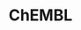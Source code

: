 ---
bigquery: https://console.cloud.google.com/bigquery?p=patents-public-data&d=ebi_chembl&page=dataset
citation: '"The ChEMBL database in 2017." Anna Gaulton, Anne Hersey, Michał Nowotka,
  A Patrícia Bento, Jon Chambers, David Mendez, Prudence Mutowo, Francis Atkinson,
  Louisa J Bellis, Elena Cibrián-Uhalte, Mark Davies, Nathan Dedman, Anneli Karlsson,
  María Paula Magariños, John P Overington, George Papadatos, Ines Smit, Andrew R
  Leach Nucleic acids Research (2017) 45 (Database Issue), D945-D954'
contributors: European Bioinformatics Institute
cost: None
description: ChEMBL Data is a manually curated database of small molecules used in
  drug discovery, including information about existing patented drugs.
documentation: 'schema: https://www.ebi.ac.uk/chembl/db_schema


  '
last_edit: 04/12/2022, 10:47:51
location: https://console.cloud.google.com/marketplace/product/google_patents_public_datasets/chembl
maintained_by: EMBL-EBI, an outstation of European Molecular Biology Laboratory
related_publications: '

  ChEMBL: towards direct deposition of bioassay data.


  Mendez D, Gaulton A, Bento AP, Chambers J, De Veij M, Félix E, Magariños MP, Mosquera
  JF, Mutowo P, Nowotka M, Gordillo-Marañón M, Hunter F, Junco L, Mugumbate G, Rodriguez-Lopez
  M, Atkinson F, Bosc N, Radoux CJ, Segura-Cabrera A, Hersey A, Leach AR.


  — Nucleic Acids Res. 2019; 47(D1):D930-D940. doi: 10.1093/nar/gky1075

  '
schema_fields:
- level3_description
- uo_units
- patent_id
- go_id
- cl_lincs_id
- parent_id
- acd_most_bpka
- alert_name
- oc_id
- qudt_units
- max_phase_for_ind
- src_assay_id
- nda_type
- stem
- domain_description
- rtb
- disease_efficacy
- tid_fixed
- level1
- full_molformula
- toid
- level3
- usan_stem
- molecular_mechanism
- level2
- cx_most_bpka
- delist_flag
- uberon_id
- withdrawn_year
- usan_year
- who_name
- ap_id
- cellosaurus_id
- binding_site_comment
- withdrawn_flag
- acd_logd
- ddd_id
- std_act_id
- polymer_flag
- curated_by
- mol_hrac_id
- major_class
- ass_cls_map_id
- hrac_class_id
- source
- src_description
- domain_name
- warning_country
- level1_description
- standard_type
- activity_comment
- acd_most_apka
- standard_text_value
- l5
- bao_id
- volume
- therapeutic_flag
- usan_substem
- data_validity_comment
- warning_year
- mol_atc_id
- relationship_desc
- abstract
- mesh_heading
- smid
- class_level
- ddd_value
- relationship
- type
- value
- company
- cell_name
- ddd_admr
- frac_code
- submission_date
- src_compound_id
- helm_notation
- chembl_id
- comments
- level5
- first_approval
- compound_name
- inorganic_flag
- rgid
- le
- curation_comment
- country
- cell_id
- usan_stem_id
- ddd_comment
- structure_type
- num_ro5_violations
- drug_product_flag
- indication_class
- warning_class
- log_id
- ddd_units
- met_id
- description
- entity_id
- mechanism_comment
- upper_value
- synonyms
- atc_code
- standard_inchi
- cx_most_apka
- level4_description
- assay_organism
- hbd
- assay_class_id
- dosage_form
- level2_description
- cell_description
- chebi_par_id
- l4
- molregno
- warning_description
- cidx
- compsyn_id
- assay_test_type
- cell_ontology_id
- heavy_atoms
- l1
- drug_substance_flag
- l2
- db_version
- tissue_id
- alert_set_id
- pchembl_value
- sequence
- targcomp_id
- text_value
- bto_id
- mechanism_of_action
- activity_count
- num_lipinski_ro5_violations
- targrel_id
- component_id
- doc_id
- set_name
- hba
- cell_source_tax_id
- assay_tax_id
- frac_class_id
- enzyme_name
- mc_target_type
- component_synonym
- path
- idx
- source_domain_id
- parent_type
- efo_term
- mutation
- publication_number
- end_position
- drug_record_id
- standard_units
- class_type
- innovator_company
- hbd_lipinski
- oral
- previous_company
- selectivity_comment
- src_id
- assay_tissue
- patent_use_code
- doc_type
- doi
- approval_date
- job_id
- target_desc
- withdrawn_country
- last_page
- creation_date
- formulation_id
- research_stem
- updated_by
- sequence_md5sum
- hba_lipinski
- alert_id
- journal
- full_mwt
- dosed_ingredient
- confidence
- year
- mc_target_accession
- status
- enzyme_tid
- canonical_smiles
- cx_logp
- patent_no
- site_residues
- smarts
- published_type
- subgroup
- accession
- mw_freebase
- assay_cell_type
- normal_range_min
- active_ingredient
- first_page
- withdrawn_class
- site_id
- metabolite_record_id
- mw_monoisotopic
- relation
- entity_type
- molsyn_id
- mesh_id
- met_conversion
- title
- db_source
- assay_desc
- ro3_pass
- mol_frac_id
- standard_inchi_key
- prodrug
- priority
- max_phase
- relationship_type
- alogp
- black_box_warning
- met_comment
- site_name
- potential_duplicate
- protein_class_synonym
- activity_id
- published_relation
- usan_stem_definition
- substrate_record_id
- pubmed_id
- parameter_value
- warning_id
- homologue
- pathway_key
- src_short_name
- standard_value
- component_type
- biocomp_id
- label
- natural_product
- prod_pat_id
- stem_class
- warnref_id
- start_position
- assay_type
- variant_id
- who_extra
- strength
- molfile
- parameter_type
- comp_class_id
- confidence_score
- mc_target_name
- stat
- indref_id
- first_in_class
- version
- issue
- actsm_id
- authors
- tid
- active_molregno
- molecular_species
- domain_type
- irac_code
- num_alerts
- updated_on
- ref_url
- orig_description
- assay_strain
- parenteral
- acd_logp
- availability_type
- organism
- clo_id
- bao_endpoint
- chirality
- related_tid
- l6
- syn_type
- caloha_id
- predbind_id
- assay_subcellular_fraction
- irac_class_id
- standard_flag
- published_units
- level4
- result_flag
- qed_weighted
- tax_id
- l3
- assay_source
- target_type
- protclasssyn_id
- l8
- molecule_type
- as_id
- standard_relation
- aromatic_rings
- ref_type
- protein_class_desc
- bao_format
- lle
- trade_name
- annotation
- sei
- standard_upper_value
- sitecomp_id
- aidx
- l7
- name
- assay_id
- res_stem_id
- last_active
- ref_id
- action_type
- cell_source_organism
- ingredient
- pathway_id
- units
- applicant_full_name
- product_id
- normal_range_max
- co_stem_id
- route
- short_name
- prediction_method
- pref_name
- mecref_id
- record_id
- assay_param_id
- withdrawn_reason
- aspect
- domain_id
- metref_id
- protein_class_id
- isoform
- warning_type
- species_group_flag
- direct_interaction
- compd_id
- comp_go_id
- ad_type
- mc_tax_id
- cell_source_tissue
- parent_molregno
- definition
- ridx
- published_value
- cpd_str_alert_id
- mec_id
- psa
- assay_category
- compound_key
- mol_irac_id
- drugind_id
- cx_logd
- topical
- hrac_code
- parent_go_id
- efo_id
- mc_organism
- patent_expire_date
- downgraded
- bei
- tbl
- target_mapping
shortname: chembl
tags:
- biotechnology
- health
- chemical
- bioinformatics
- medical
terms_of_use: CC BY-SA 3.0
title: ChEMBL
uuid: e232a192-965c-4ec9-904c-155b6dfe56c5
---